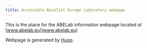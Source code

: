 ```yaml
---
title: Accessible Backlist Europe Laboratory webpage
---
```


This is the place for the ABELab information webpage located at [www.abelab.eu](www.abelab.eu)

Webpage is generated by [Hugo](https://gohugo.io/).
